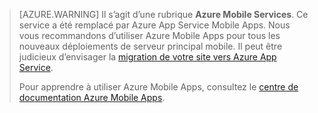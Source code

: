 >[AZURE.WARNING] Il s’agit d’une rubrique **Azure Mobile Services**. Ce service a été remplacé par Azure App Service Mobile Apps. Nous vous recommandons d’utiliser Azure Mobile Apps pour tous les nouveaux déploiements de serveur principal mobile. Il peut être judicieux d’envisager la [migration de votre site vers Azure App Service](../articles/app-service-mobile/app-service-mobile-migrating-from-mobile-services.md).
>
> Pour apprendre à utiliser Azure Mobile Apps, consultez le [centre de documentation Azure Mobile Apps](/documentation/learning-paths/appservice-mobileapps/).

<!---HONumber=AcomDC_0413_2016-->